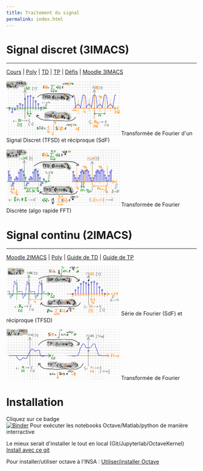 ```yaml
---
title: Traitement du signal
permalink: index.html
---
```


# Signal discret (3IMACS)
---

[Cours](https://github.com/balaise31/Signal/tree/master/discret/cours) | [Poly](poly_discret.pdf) | [TD](https://github.com/balaise31/Signal/tree/master/discret/td) | [TP](https://github.com/balaise31/Signal/tree/master/discret/tp) | [Défis](https://github.com/balaise31/Signal/tree/master/discret/defis) | [Moodle 3IMACS](https://moodle.insa-toulouse.fr/course/view.php?id=997) 


<img src="tfsd.png"  width="300"/> Transformée de Fourier d'un Signal Discret (TFSD) et réciproque (SdF)

<img src="tfd.png"  width="300"/> Transformée de Fourier Discrète (algo rapide FFT)


# Signal continu (2IMACS)
---


[Moodle 2IMACS](https://moodle.insa-toulouse.fr/course/view.php?id=708) | [Poly](https://moodle.insa-toulouse.fr/mod/resource/view.php?id=24741) | [Guide de TD](guide_td) | [Guide de TP](guide_tp)


<img src="sdf.png"  width="300"/> Série de Fourier (SdF) et réciproque (TFSD)

<img src="tf.png"  width="300"/> Transformée de Fourier




# Installation

Cliquez sur ce badge  
[![Binder](https://mybinder.org/badge_logo.svg)](https://mybinder.org/v2/gh/balaise31/Signal/HEAD)
Pour exécuter les notebooks Octave/Matlab/python de manière interractive 

Le mieux serait d'installer le tout en local (Git/Jupyterlab/OctaveKernel)
[Install avec ce git](installation/README.md)

Pour installer/utiliser octave à l'INSA :
[Utiliser/installer Octave](continu/tds/intro_octave.ipynb)

